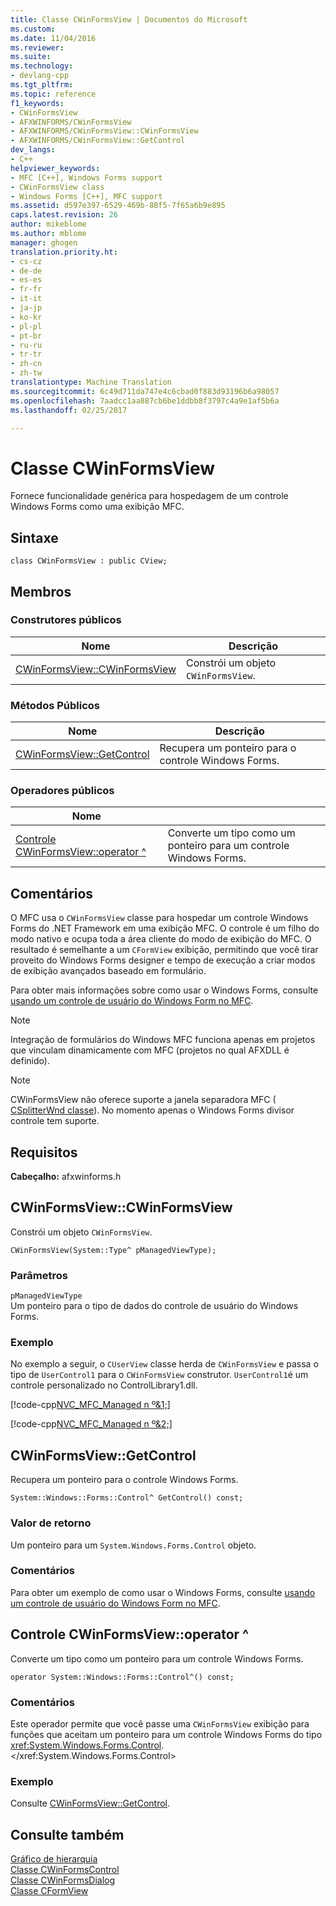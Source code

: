 ```yaml
---
title: Classe CWinFormsView | Documentos do Microsoft
ms.custom: 
ms.date: 11/04/2016
ms.reviewer: 
ms.suite: 
ms.technology:
- devlang-cpp
ms.tgt_pltfrm: 
ms.topic: reference
f1_keywords:
- CWinFormsView
- AFXWINFORMS/CWinFormsView
- AFXWINFORMS/CWinFormsView::CWinFormsView
- AFXWINFORMS/CWinFormsView::GetControl
dev_langs:
- C++
helpviewer_keywords:
- MFC [C++], Windows Forms support
- CWinFormsView class
- Windows Forms [C++], MFC support
ms.assetid: d597e397-6529-469b-88f5-7f65a6b9e895
caps.latest.revision: 26
author: mikeblome
ms.author: mblome
manager: ghogen
translation.priority.ht:
- cs-cz
- de-de
- es-es
- fr-fr
- it-it
- ja-jp
- ko-kr
- pl-pl
- pt-br
- ru-ru
- tr-tr
- zh-cn
- zh-tw
translationtype: Machine Translation
ms.sourcegitcommit: 6c49d711da747e4c6cbad0f883d93196b6a98057
ms.openlocfilehash: 7aadcc1aa887cb6be1ddbb8f3797c4a9e1af5b6a
ms.lasthandoff: 02/25/2017

---
```

# <a name="cwinformsview-class"></a>Classe CWinFormsView
Fornece funcionalidade genérica para hospedagem de um controle Windows Forms como uma exibição MFC.  
  
## <a name="syntax"></a>Sintaxe  
  
```  
class CWinFormsView : public CView;  
```  
  
## <a name="members"></a>Membros  
  
### <a name="public-constructors"></a>Construtores públicos  
  
|Nome|Descrição|  
|----------|-----------------|  
|[CWinFormsView::CWinFormsView](#cwinformsview)|Constrói um objeto `CWinFormsView`.|  
  
### <a name="public-methods"></a>Métodos Públicos  
  
|Nome|Descrição|  
|----------|-----------------|  
|[CWinFormsView::GetControl](#getcontrol)|Recupera um ponteiro para o controle Windows Forms.|  
  
### <a name="public-operators"></a>Operadores públicos  
  
|Nome||  
|----------|-|  
|[Controle CWinFormsView::operator ^](#operator_control)|Converte um tipo como um ponteiro para um controle Windows Forms.|  
  
## <a name="remarks"></a>Comentários  
 O MFC usa o `CWinFormsView` classe para hospedar um controle Windows Forms do .NET Framework em uma exibição MFC. O controle é um filho do modo nativo e ocupa toda a área cliente do modo de exibição do MFC. O resultado é semelhante a um `CFormView` exibição, permitindo que você tirar proveito do Windows Forms designer e tempo de execução a criar modos de exibição avançados baseado em formulário.  
  
 Para obter mais informações sobre como usar o Windows Forms, consulte [usando um controle de usuário do Windows Form no MFC](../../dotnet/using-a-windows-form-user-control-in-mfc.md).  
  
> [!NOTE]
>  Integração de formulários do Windows MFC funciona apenas em projetos que vinculam dinamicamente com MFC (projetos no qual AFXDLL é definido).  
  
> [!NOTE]
>  CWinFormsView não oferece suporte a janela separadora MFC ( [CSplitterWnd classe](../../mfc/reference/csplitterwnd-class.md)). No momento apenas o Windows Forms divisor controle tem suporte.  
  
## <a name="requirements"></a>Requisitos  
 **Cabeçalho:** afxwinforms.h  
  
##  <a name="cwinformsview"></a>CWinFormsView::CWinFormsView  
 Constrói um objeto `CWinFormsView`.  
  
```  
CWinFormsView(System::Type^ pManagedViewType);  
```  
  
### <a name="parameters"></a>Parâmetros  
 `pManagedViewType`  
 Um ponteiro para o tipo de dados do controle de usuário do Windows Forms.   
  
### <a name="example"></a>Exemplo  
 No exemplo a seguir, o `CUserView` classe herda de `CWinFormsView` e passa o tipo de `UserControl1` para o `CWinFormsView` construtor. `UserControl1`é um controle personalizado no ControlLibrary1.dll.  
  
 [!code-cpp[NVC_MFC_Managed n º&1;](../../mfc/reference/codesnippet/cpp/cwinformsview-class_1.h)]  
  
 [!code-cpp[NVC_MFC_Managed n º&2;](../../mfc/reference/codesnippet/cpp/cwinformsview-class_2.cpp)]  
  
##  <a name="getcontrol"></a>CWinFormsView::GetControl  
 Recupera um ponteiro para o controle Windows Forms.  
  
```  
System::Windows::Forms::Control^ GetControl() const;  
```  
  
### <a name="return-value"></a>Valor de retorno  
 Um ponteiro para um `System.Windows.Forms.Control` objeto.  
  
### <a name="remarks"></a>Comentários  
 Para obter um exemplo de como usar o Windows Forms, consulte [usando um controle de usuário do Windows Form no MFC](../../dotnet/using-a-windows-form-user-control-in-mfc.md).  
  
##  <a name="operator_control"></a>Controle CWinFormsView::operator ^  
 Converte um tipo como um ponteiro para um controle Windows Forms.  
  
```  
operator System::Windows::Forms::Control^() const;  
```  
  
### <a name="remarks"></a>Comentários  
 Este operador permite que você passe uma `CWinFormsView` exibição para funções que aceitam um ponteiro para um controle Windows Forms do tipo <xref:System.Windows.Forms.Control>.</xref:System.Windows.Forms.Control>  
  
### <a name="example"></a>Exemplo  
  Consulte [CWinFormsView::GetControl](#getcontrol).  
  
## <a name="see-also"></a>Consulte também  
 [Gráfico de hierarquia](../../mfc/hierarchy-chart.md)   
 [Classe CWinFormsControl](../../mfc/reference/cwinformscontrol-class.md)   
 [Classe CWinFormsDialog](../../mfc/reference/cwinformsdialog-class.md)   
 [Classe CFormView](../../mfc/reference/cformview-class.md)

